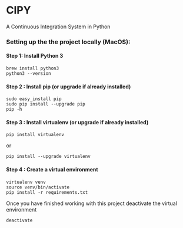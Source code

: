 # CIPY
A Continuous Integration System in Python

### Setting up the the project locally (MacOS):

#### Step 1: Install Python 3
```shell script
brew install python3
python3 --version
```

#### Step 2 : Install pip (or upgrade if already installed)
```shell script
sudo easy_install pip
sudo pip install --upgrade pip
pip -h
```

#### Step 3 : Install virtualenv (or upgrade if already installed)
```shell script
pip install virtualenv
```

or

```shell script
pip install --upgrade virtualenv
```

#### Step 4 : Create a virtual environment
```shell script
virtualenv venv
source venv/bin/activate
pip install -r requirements.txt
```

Once you have finished working with this project deactivate the virtual environment
```shell script
deactivate
```

